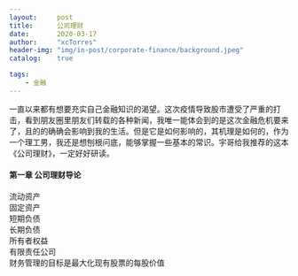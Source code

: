 ```yaml
---
layout:     post
title:      公司理财
date:       2020-03-17
author:     "xcTorres"
header-img: "img/in-post/corporate-finance/background.jpeg"
catalog:    true

tags:
    - 金融
---
```


一直以来都有想要充实自己金融知识的渴望。这次疫情导致股市遭受了严重的打击，看到朋友圈里朋友们转载的各种新闻，我唯一能体会到的是这次金融危机要来了，且的的确确会影响到我的生活。但是它是如何影响的，其机理是如何的，作为一个理工男，我还是想刨根问底，能够掌握一些基本的常识。宇哥给我推荐的这本《公司理财》，一定好好研读。

#### 第一章  公司理财导论
流动资产  
固定资产  
短期负债  
长期负债  
所有者权益  
有限责任公司  
财务管理的目标是最大化现有股票的每股价值




